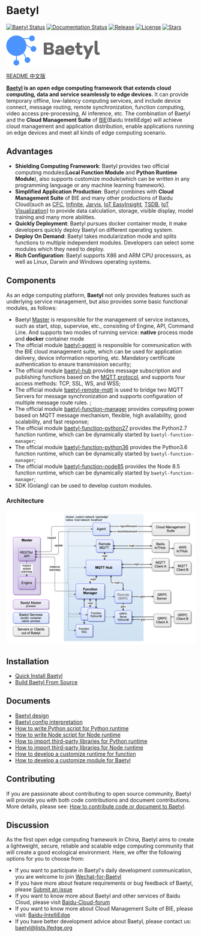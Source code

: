 # Baetyl

[![Baetyl Status](https://travis-ci.com/baidu/baetyl.svg?branch=master)](https://travis-ci.com/baidu/baetyl)  [![Documentation Status](https://img.shields.io/badge/docs-latest-brightgreen.svg?style=flat)](https://baetyl.io/en)    [![Release](https://img.shields.io/github/v/release/baetyl/baetyl?color=blue&include_prereleases&label=pre-release)](https://github.com/baetyl/baetyl/releases)    [![License](https://img.shields.io/github/license/baetyl/baetyl?color=blue)](LICENSE) [![Stars](https://img.shields.io/github/stars/baetyl/baetyl?style=social)](Stars)

![Baetyl-logo](./doc/images/logo/logo-with-name.png)

[README 中文版](./README-CN.md)

**[Baetyl](https://baetyl.io) is an open edge computing framework that extends cloud computing, data and service seamlessly to edge devices.** It can provide temporary offline, low-latency computing services, and include device connect, message routing, remote synchronization, function computing, video access pre-processing, AI inference, etc. The combination of Baetyl and the **Cloud Management Suite** of [BIE](https://cloud.baidu.com/product/bie.html)(Baidu IntelliEdge) will achieve cloud management and application distribution, enable applications running on edge devices and meet all kinds of edge computing scenario.

## Advantages

- **Shielding Computing Framework**: Baetyl provides two official computing modules(**Local Function Module** and **Python Runtime Module**), also supports customize module(which can be written in any programming language or any machine learning framework).
- **Simplified Application Production**: Baetyl combines with **Cloud Management Suite** of BIE and many other productions of Baidu Cloud(such as [CFC](https://cloud.baidu.com/product/cfc.html), [Infinite](https://cloud.baidu.com/product/infinite.html), [Jarvis](http://di.baidu.com/product/jarvis), [IoT EasyInsight](https://cloud.baidu.com/product/ist.html), [TSDB](https://cloud.baidu.com/product/tsdb.html), [IoT Visualization](https://cloud.baidu.com/product/iotviz.html)) to provide data calculation, storage, visible display, model training and many more abilities.
- **Quickly Deployment**: Baetyl pursues docker container mode, it make developers quickly deploy Baetyl on different operating system.
- **Deploy On Demand**: Baetyl takes modularization mode and splits functions to multiple independent modules. Developers can select some modules which they need to deploy.
- **Rich Configuration**: Baetyl supports X86 and ARM CPU processors, as well as Linux, Darwin and Windows operating systems.

## Components

As an edge computing platform, **Baetyl** not only provides features such as underlying service management, but also provides some basic functional modules, as follows:

- Baetyl [Master](./doc/us-en/overview/Design.md#master) is responsible for the management of service instances, such as start, stop, supervise, etc., consisting of Engine, API, Command Line. And supports two modes of running service: **native** process mode and **docker** container mode
- The official module [baetyl-agent](./doc/us-en/overview/Design.md#baetyl-agent) is responsible for communication with the BIE cloud management suite, which can be used for application delivery, device information reporting, etc. Mandatory certificate authentication to ensure transmission security;
- The official module [baetyl-hub](./doc/us-en/overview/Design.md#baetyl-hub) provides message subscription and publishing functions based on the [MQTT protocol](http://docs.oasis-open.org/mqtt/mqtt/v3.1.1/os/mqtt-v3.1.1-os.html), and supports four access methods: TCP, SSL, WS, and WSS;
- The official module [baetyl-remote-mqtt](./doc/us-en/overview/Design.md#baetyl-remote-mqtt) is used to bridge two MQTT Servers for message synchronization and supports configuration of multiple message route rules. ;
- The official module [baetyl-function-manager](./doc/us-en/overview/Design.md#baetyl-function-manager) provides computing power based on MQTT message mechanism, flexible, high availability, good scalability, and fast response;
- The official module [baetyl-function-python27](./doc/us-en/overview/Design.md#baetyl-function-python27) provides the Python2.7 function runtime, which can be dynamically started by `baetyl-function-manager`;
- The official module [baetyl-function-python36](./doc/us-en/overview/Design.md#baetyl-function-python36) provides the Python3.6 function runtime, which can be dynamically started by `baetyl-function-manager`;
- The official module [baetyl-function-node85](./doc/us-en/overview/Design.md#baetyl-function-node85) provides the Node 8.5 function runtime, which can be dynamically started by `baetyl-function-manager`;
- SDK (Golang) can be used to develop custom modules.

### Architecture

![Architecture](./doc/images/overview/design/design_overview.png)

## Installation

- [Quick Install Baetyl](./doc/us-en/setup/Quick-Install.md)
- [Build Baetyl From Source](./doc/us-en/setup/Build-from-Source.md)

## Documents

- [Baetyl design](./doc/us-en/overview/Design.md)
- [Baetyl config interpretation](./doc/us-en/tutorials/Config-interpretation.md)
- [How to write Python script for Python runtime](./doc/us-en/customize/How-to-write-a-python-script-for-python-runtime.md)
- [How to write Node script for Node runtime](./doc/us-en/customize/How-to-write-a-node-script-for-node-runtime.md)
- [How to import third-party libraries for Python runtime](./doc/us-en/customize/How-to-import-third-party-libraries-for-python-runtime.md)
- [How to import third-party libraries for Node runtime](./doc/us-en/customize/How-to-import-third-party-libraries-for-node-runtime.md)
- [How to develop a customize runtime for function](./doc/us-en/customize/How-to-develop-a-customize-runtime-for-function.md)
- [How to develop a customize module for Baetyl](./doc/us-en/customize/How-to-develop-a-customize-module.md)

## Contributing

If you are passionate about contributing to open source community, Baetyl will provide you with both code contributions and document contributions. More details, please see: [How to contribute code or document to Baetyl](./CONTRIBUTING.md).

## Discussion

As the first open edge computing framework in China, Baetyl aims to create a lightweight, secure, reliable and scalable edge computing community that will create a good ecological environment. Here, we offer the following options for you to choose from:

- If you want to participate in Baetyl's daily development communication, you are welcome to join [Wechat-for-Baetyl](https://baetyl.bj.bcebos.com/Wechat/Wechat-Baetyl.png)
- If you have more about feature requirements or bug feedback of Baetyl, please [Submit an issue](https://github.com/baetyl/baetyl/issues)
- If you want to know more about Baetyl and other services of Baidu Cloud, please visit [Baidu-Cloud-forum](https://cloud.baidu.com/forum/bce)
- If you want to know more about Cloud Management Suite of BIE, please visit: [Baidu-IntelliEdge](https://cloud.baidu.com/product/bie.html)
- If you have better development advice about Baetyl, please contact us: <baetyl@lists.lfedge.org>
